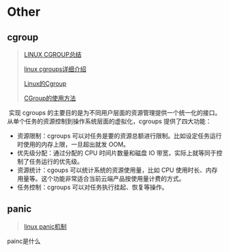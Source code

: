 # Other

## cgroup

> [LINUX CGROUP总结](https://www.cnblogs.com/menkeyi/p/10941843.html)
>
> [linux cgroups详细介绍](https://www.jb51.net/article/146162.htm)
>
> [Linux的Cgroup](https://blog.csdn.net/gaojy19881225/article/details/80019874)
>
> [CGroup的使用方法](https://blog.csdn.net/qq_33932782/article/details/71285764)

​		实现 cgroups 的主要目的是为不同用户层面的资源管理提供一个统一化的接口。从单个任务的资源控制到操作系统层面的虚拟化，cgroups 提供了四大功能：

* 资源限制：cgroups 可以对任务是要的资源总额进行限制。比如设定任务运行时使用的内存上限，一旦超出就发 OOM。
* 优先级分配：通过分配的 CPU 时间片数量和磁盘 IO 带宽，实际上就等同于控制了任务运行的优先级。
* 资源统计：cgoups 可以统计系统的资源使用量，比如 CPU 使用时长、内存用量等。这个功能非常适合当前云端产品按使用量计费的方式。
* 任务控制：cgroups 可以对任务执行挂起、恢复等操作。



## panic

> [linux panic机制](https://blog.csdn.net/pansaky/article/details/90440356)

painc是什么

